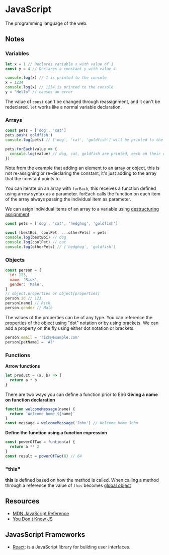 # JavaScript

The programming language of the web.

## Notes

### Variables

```javascript
let x = 1 // Declares variable x with value of 1
const y = 4 // Declares a constant y with value 4

console.log(x) // 1 is printed to the console
x = 1234
console.log(x) // 1234 is printed to the console
y = "Hello" // causes an error
```

The value of `const` can't be changed through reassignment, and it can't be redeclared. `let` works like a normal variable declaration.

### Arrays

```javascript
const pets = ['dog', 'cat']
pets.push('goldfish')
console.log(pets) // ['dog', 'cat', 'goldfish'] will be printed to the console

pets.forEach(value => {
  console.log(value) // dog, cat, goldfish are printed, each on their own line
})
```

Note from the example that adding an element to an array or object, this is not re-assigning or re-declaring the constant, it's just adding to the array that the constant points to.

You can iterate on an array with `forEach`, this receives a function defined using arrow syntax as a parameter. forEach calls the function on each item of the array always passing the individual item as parameter.

We can asign individual items of an array to a variable using [destructuring assignment](https://developer.mozilla.org/en-US/docs/Web/JavaScript/Reference/Operators/Destructuring_assignment)

```javascript
const pets = ['dog', 'cat', 'hedghog', 'goldfish']

const [bestBoi, coolPet, ...otherPets] = pets
console.log(bestBoi) // dog
console.log(coolPet) // cat
console.log(otherPets) // ['hedghog', 'goldfish']
```

### Objects

```javascript
const person = {
  id: 123,
  name: 'Rick',
  gender: 'Male',
}
// object.properties or object[properties]
person.id // 123
person[name] // Rick
person.gender // Male
```

The values of the properties can be of any type. You can reference the properties of the object using "dot" notation or by using brackets. We can add a property on the fly using either dot notation or brackets.

```javascript
person.email = 'rick@example.com'
person[petName] = 'Al'
```

### Functions

**Arrow functions**

```javascript
let product = (a, b) => {
  return a * b
}
```

There are two ways you can define a function prior to ES6 **Giving a name on function declaration**

```javascript
function welcomeMessage(name) {
  return `Welcome home ${name}` 
}
const message = welcomeMessage('John') // Welcome home John
```

**Define the function using a function expression**

```javascript
const powerOfTwo = funtion(a) {
  return a ** 2
}
const result = powerOfTwo(8) // 64
```

### "this"

**this** is defined based on how the method is called. When calling a method through a reference the value of `this` becomes [global object](https://developer.mozilla.org/en-US/docs/Glossary/Global_object)

## Resources

* [MDN JavaScript Reference](https://developer.mozilla.org/en-US/docs/Web/JavaScript/Reference)
* [You Don't Know JS](https://github.com/getify/You-Dont-Know-JS)

## JavasScript Frameworks

* [React](../javascript-frameworks/react.md): is a JavaScript library for building user interfaces.

